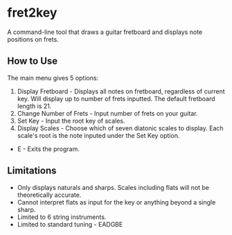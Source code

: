 # fret2key
A command-line tool that draws a guitar fretboard and displays note positions on frets.

## How to Use
The main menu gives 5 options:
1. Display Fretboard - Displays all notes on fretboard, regardless of current key.  Will display up to number of frets inputted.  The default fretboard length is 21.
2. Change Number of Frets - Input number of frets on your guitar.
3. Set Key - Input the root key of scales.
4. Display Scales - Choose which of seven diatonic scales to display.  Each scale's root is the note inputed under the Set Key option.
- E - Exits the program.

## Limitations
- Only displays naturals and sharps.  Scales including flats will not be theoretically accurate.
- Cannot interpret flats as input for the key or anything beyond a single sharp.
- Limited to 6 string instruments.
- Limited to standard tuning - EADGBE
